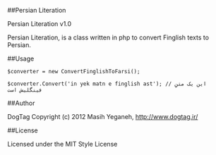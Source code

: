 ##Persian Literation

Persian Literation v1.0

Persian Literation, is a class written in php to convert Finglish texts to Persian.

##Usage

	$converter = new ConvertFinglishToFarsi();
	
	$converter.Convert('in yek matn e finglish ast'); // این یک متنِ فینگلیش است	

##Author

DogTag
Copyright (c) 2012 Masih Yeganeh, http://www.dogtag.ir/

##License

Licensed under the MIT Style License